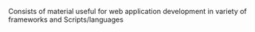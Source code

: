 Consists of material useful for web application development in variety of frameworks and Scripts/languages